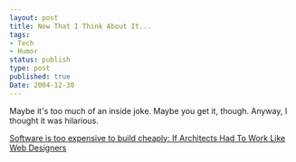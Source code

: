 ```yaml
---
layout: post
title: Now That I Think About It...
tags:
- Tech
- Humor
status: publish
type: post
published: true
Date: 2004-12-30
---
```

Maybe it's too much of an inside joke.  Maybe you get it, though.  Anyway, I thought it was hilarious.

[Software is too expensive to build cheaply: If Architects Had To Work Like Web Designers](http://twasink.net/blog/archives/2004/10/if_architects_h.html)

